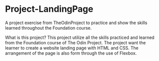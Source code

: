 # Project-LandingPage
A project exercise from TheOdinProject to practice and show the skills learned throughout the Foundation course. 

What is this project?
This project utilize all the skills practiced and learned from the Foundation course of The Odin Project. The project want the learner to create a website landing page with HTML and CSS. The arrangement of the page is also form through the use of Flexbox. 


